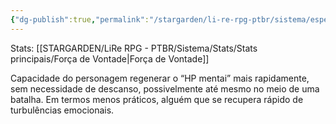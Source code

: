 ```yaml
---
{"dg-publish":true,"permalink":"/stargarden/li-re-rpg-ptbr/sistema/especializacoes/especializacoes-existentes/regeneracao-efeitos-mentais/","created":"2025-01-11T01:32:05.513-03:00","updated":"2025-01-12T02:35:02.435-03:00"}
---
```



Stats: [[STARGARDEN/LiRe RPG - PTBR/Sistema/Stats/Stats principais/Força de Vontade\|Força de Vontade]]

Capacidade do personagem regenerar o “HP mentai” mais rapidamente, sem necessidade de descanso, possivelmente até mesmo no meio de uma batalha. Em termos menos práticos, alguém que se recupera rápido de turbulências emocionais.